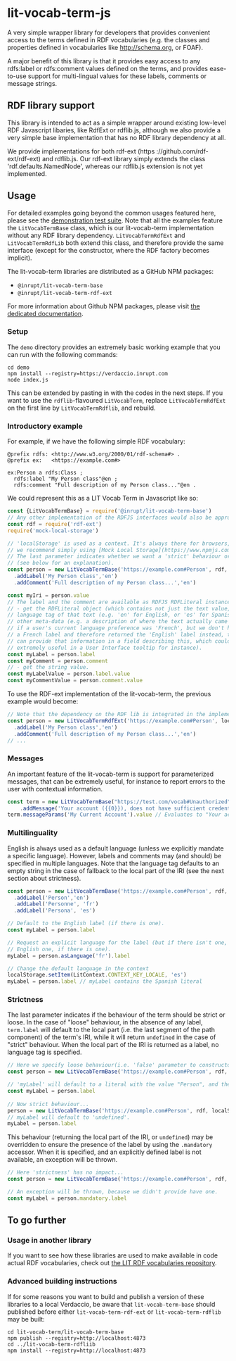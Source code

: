 # lit-vocab-term-js
A very simple wrapper library for developers that provides convenient access to
the terms defined in RDF vocabularies (e.g. the classes and properties defined
in vocabularies like http://schema.org, or FOAF).
  
A major benefit of this library is that it provides easy access to any 
rdfs:label or rdfs:comment values defined on the terms, and provides ease-to-use
support for multi-lingual values for these labels, comments or message strings. 

## RDF library support
This library is intended to act as a simple wrapper around existing low-level
RDF Javascript libaries, like RdfExt or rdflib.js, although we also provide a
very simple base implementation that has no RDF library dependency at all.

We provide implementations for both rdf-ext (https
://github.com/rdf-ext/rdf-ext) and rdflib.js. Our rdf-ext library simply
extends the class 'rdf.defaults.NamedNode', whereas our rdflib.js extension
is not yet implemented.

## Usage
For detailed examples going beyond the common usages featured here, please see 
the [demonstration test suite](./test/DemonstrateUsage.test.js). Note that all 
the examples feature the `LitVocabTermBase` class, which is our lit-vocab-term 
implementation without any RDF library dependency. `LitVocabTermRdfExt` and 
`LitVocabTermRdfLib` both extend this class, and therefore provide the same
interface (except for the constructor, where the RDF factory becomes implicit).

The lit-vocab-term libraries are distributed as a GitHub NPM packages:
- `@inrupt/lit-vocab-term-base`
- `@inrupt/lit-vocab-term-rdf-ext`

For more information about Github NPM packages, please visit [the dedicated documentation](https://help.github.com/en/github/managing-packages-with-github-packages/configuring-npm-for-use-with-github-packages).

### Setup

The `demo` directory provides an extremely basic working example that you can run
with the following commands:
```
cd demo
npm install --registry=https://verdaccio.inrupt.com
node index.js
```

This can be extended by pasting in with the codes in the next steps. If you want
to use the `rdflib`-flavoured `LitVocabTerm`, replace `LitVocabTermRdfExt` on the
first line by `LitVocabTermRdflib`, and rebuild.

### Introductory example

For example, if we have the following simple RDF vocabulary:
```
@prefix rdfs: <http://www.w3.org/2000/01/rdf-schema#> .
@prefix ex:   <https://example.com#>

ex:Person a rdfs:Class ;
  rdfs:label "My Person class"@en ;
  rdfs:comment "Full description of my Person class..."@en .
```

We could represent this as a LIT Vocab Term in Javascript like so:
```javascript
const {LitVocabTermBase} = require('@inrupt/lit-vocab-term-base')
// Any other implementation of the RDFJS interfaces would also be appropriate.
const rdf = require('rdf-ext')
require('mock-local-storage')

// 'localStorage' is used as a context. It's always there for browsers, but in NodeJS
// we recommend simply using [Mock Local Storage](https://www.npmjs.com/package/mock-local-storage).
// The last parameter indicates whether we want a 'strict' behaviour or not
// (see below for an explanation).  
const person = new LitVocabTermBase('https://example.com#Person', rdf, localStorage, true)
  .addLabel('My Person class','en')
  .addComment('Full description of my Person class...','en')

const myIri = person.value
// The label and the comment are available as RDFJS RDFLiteral instances:
// - get the RDFLiteral object (which contains not just the text value, but also the 
// language tag of that text (e.g. 'en' for English, or 'es' for Spanish), and potentially
// other meta-data (e.g. a description of where the text actually came from, for example
// if a user's current language preference was 'French', but we don't have
// a French label and therefore returned the 'English' label instead, then we
// can provide that information in a field describing this, which could be
// extremely useful in a User Interface tooltip for instance).
const myLabel = person.label
const myComment = person.comment
// - get the string value.
const myLabelValue = person.label.value
const myCommentValue = person.comment.value
```

To use the RDF-ext implementation of the lit-vocab-term, the previous example would
become: 

```javascript
// Note that the dependency on the RDF lib is integrated in the implementation.
const person = new LitVocabTermRdfExt('https://example.com#Person', localStorage, true)
  .addLabel('My Person class','en')
  .addComment('Full description of my Person class...','en')
// ...
```

### Messages

An important feature of the lit-vocab-term is support for parameterized messages, that
can be extremely useful, for instance to report errors to the user with contextual
information.

```javascript
const term = new LitVocabTermBase("https://test.com/vocab#Unauthorized", rdf, localStorage, true)
    .addMessage('Your account ({{0}}), does not have sufficient credentials for this operation', 'en')
term.messageParams('My Current Account').value // Evaluates to "Your account (My Current Account)..."
```

### Multilinguality

English is always used as a default language (unless we explicitly mandate a specific 
language). However, labels and comments may (and should) be specified in multiple languages.
Note that the language tag defaults to an empty string in the case of fallback to 
the local part of the IRI (see the next section about strictness).

```javascript
const person = new LitVocabTermBase('https://example.com#Person', rdf, localStorage, true)
  .addLabel('Person','en')
  .addLabel('Personne', 'fr')
  .addLabel('Persona', 'es')

// Default to the English label (if there is one).
const myLabel = person.label

// Request an explicit language for the label (but if there isn't one, fallback to the
// English one, if there is one).
myLabel = person.asLanguage('fr').label

// Change the default language in the context
localStorage.setItem(LitContext.CONTEXT_KEY_LOCALE, 'es')
myLabel = person.label // myLabel contains the Spanish literal 
```

### Strictness

The last parameter indicates if the behaviour of the term should be strict or loose.
In the case of "loose" behaviour, in the absence of any label, 
`term.label` will default to the local part (i.e. the last segment of the path
component) of the term's IRI, while it will return `undefined` in the case of
"strict" behaviour. When the local part of the IRI is returned as a label, no 
language tag is specified.

```javascript
// Here we specify loose behaviour(i.e. 'false' parameter to constructor)...
const person = new LitVocabTermBase('https://example.com#Person', rdf, localStorage, false)

// 'myLabel' will default to a literal with the value "Person", and the language tag @en.
const myLabel = person.label 
 
// Now strict behaviour...
person = new LitVocabTermBase('https://example.com#Person', rdf, localStorage, true)
// myLabel will default to 'undefined'.
myLabel = person.label
```

This behaviour (returning the local part of the IRI, or `undefined`) may be overridden
to ensure the presence of the label by using the `.mandatory` accessor. When it is
specified, and an explicitly defined label is not available, an exception will be thrown.

```javascript
// Here 'strictness' has no impact...
const person = new LitVocabTermBase('https://example.com#Person', rdf, localStorage, true)

// An exception will be thrown, because we didn't provide have one.
const myLabel = person.mandatory.label 
```

## To go further

### Usage in another library

If you want to see how these libraries are used to make available in code actual
RDF vocabularies, check out [the LIT RDF vocabularies repository](https://github.com/pmcb55/lit-rdf-vocab). 

### Advanced building instructions

If for some reasons you want to build and publish a version of these libraries to
a local Verdaccio, be aware that `lit-vocab-term-base` should published before
either `lit-vocab-term-rdf-ext` or `lit-vocab-term-rdflib` may be built:
```
cd lit-vocab-term/lit-vocab-term-base
npm publish --registry=http://localhost:4873
cd ../lit-vocab-term-rdfliib
npm install --registry=http://localhost:4873
```